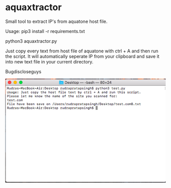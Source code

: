 # aquaxtractor
Small tool to extract IP's from aquatone host file.  






Usage:
pip3 install -r requirements.txt

python3 aquaxtractor.py

Just copy every text from host file of aquatone with ctrl + A and then run the script. It will automatically seperate IP from your clipboard and save it into new text file in your current directory.

Bugdiscloseguys

<img src='https://github.com/bugdiscloseguys/aquaxtractor/raw/master/Screen%20Shot%202018-06-23%20at%204.10.23%20PM.png'>
